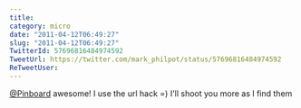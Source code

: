 ```yaml
---
title: 
category: micro
date: "2011-04-12T06:49:27"
slug: "2011-04-12T06:49:27"
TwitterId: 57696816484974592
TweetUrl: https://twitter.com/mark_philpot/status/57696816484974592
ReTweetUser: 
---
```


[@Pinboard](https://twitter.com/Pinboard) awesome! I use the url hack =)  I'll shoot you more as I find them
